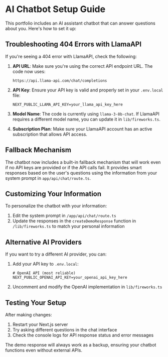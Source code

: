 # AI Chatbot Setup Guide

This portfolio includes an AI assistant chatbot that can answer questions about you. Here's how to set it up:

## Troubleshooting 404 Errors with LlamaAPI

If you're seeing a 404 error with LlamaAPI, check the following:

1. **API URL**: Make sure you're using the correct API endpoint URL. The code now uses:
   ```
   https://api.llama-api.com/chat/completions
   ```

2. **API Key**: Ensure your API key is valid and properly set in your `.env.local` file:
   ```
   NEXT_PUBLIC_LLAMA_API_KEY=your_llama_api_key_here
   ```

3. **Model Name**: The code is currently using `llama-3-8b-chat`. If LlamaAPI requires a different model name, you can update it in `lib/fireworks.ts`.

4. **Subscription Plan**: Make sure your LlamaAPI account has an active subscription that allows API access.

## Fallback Mechanism

The chatbot now includes a built-in fallback mechanism that will work even if no API keys are provided or if the API calls fail. It provides smart responses based on the user's questions using the information from your system prompt in `app/api/chat/route.ts`.

## Customizing Your Information

To personalize the chatbot with your information:

1. Edit the system prompt in `/app/api/chat/route.ts`
2. Update the responses in the `createDemoResponse` function in `/lib/fireworks.ts` to match your personal information

## Alternative AI Providers

If you want to try a different AI provider, you can:

1. Add your API key to `.env.local`:
   ```
   # OpenAI API (most reliable)
   NEXT_PUBLIC_OPENAI_API_KEY=your_openai_api_key_here
   ```

2. Uncomment and modify the OpenAI implementation in `lib/fireworks.ts`

## Testing Your Setup

After making changes:

1. Restart your Next.js server
2. Try asking different questions in the chat interface
3. Check the console logs for API response status and error messages

The demo response will always work as a backup, ensuring your chatbot functions even without external APIs.